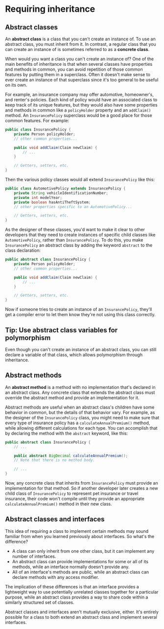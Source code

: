 # Requiring inheritance

## Abstract classes

An **abstract class** is a class that you can't create an instance of. To use an abstract class, you must inherit from it. In contrast, a regular class that you can create an instance of is sometimes referred to as a **concrete class**.

When would you want a class you can't create an instance of? One of the main benefits of inheritance is that when several classes have properties and methods in common, you can avoid repetition of those common features by putting them in a superclass. Often it doesn't make sense to ever create an instance of that superclass since it's too general to be useful on its own.

For example, an insurance company may offer automotive, homeowner's, and renter's policies. Each kind of policy would have an associated class to keep track of its unique features, but they would also have some properties and methods in common like a `policyHolder` property and an `addClaim()` method. An `InsurancePolicy` superclass would be a good place for those common features. For example:

```java
public class InsurancePolicy {
    private Person policyHolder;
    // other common properties...

    public void addClaim(Claim newClaim) {
        // ...
    }

    // Getters, setters, etc.
}
```

Then the various policy classes would all extend `InsurancePolicy` like this:

```java
public class AutomotivePolicy extends InsurancePolicy {
    private String vehicleIdentificationNumber;
    private int modelYear;
    private boolean hasAntiTheftSystem;
    // other properties specific to an AutomotivePolicy...

    // Getters, setters, etc.
}
```

As the designer of these classes, you'd want to make it clear to other developers that they need to create instances of specific child classes like `AutomotivePolicy`, rather than `InsurancePolicy`. To do this, you make `InsurancePolicy` an abstract class by adding the keyword `abstract` to the class declaration:

```java
public abstract class InsurancePolicy {
    private Person policyHolder;
    // other common properties...

    public void addClaim(Claim newClaim) {
        // ...
    }

    // Getters, setters, etc.
}
```

Now if someone tries to create an instance of an `InsurancePolicy`, they'll get a compiler error to let them know they're not using this class correctly.

## Tip: Use abstract class variables for polymorphism

Even though you can't create an instance of an abstract class, you can still declare a variable of that class, which allows polymorphism through inheritance.

## Abstract methods

An **abstract method** is a method with no implementation that's declared in an abstract class. Any concrete class that extends the abstract class must override the abstract method and provide an implementation for it.

Abstract methods are useful when an abstract class's children have some behavior in common, but the details of that behavior vary. For example, as the designer of the `InsurancePolicy` class, you might need to make sure that every type of insurance policy has a `calculateAnnualPremium()` method, while allowing different calculations for each type. You can accomplish that by declaring the method with the `abstract` keyword, like this:

```java
public abstract class InsurancePolicy {
    // ...

    public abstract BigDecimal calculateAnnualPremium();
    // Note that there is no method body.

    // ...
}
```

Now, any concrete class that inherits from `InsurancePolicy` must provide an implementation for that method. So if another developer later creates a new child class of `InsurancePolicy` to represent pet insurance or travel insurance, their code won't compile until they provide an appropriate `calculateAnnualPremium()` method in their new class.

## Abstract classes and interfaces

This idea of requiring a class to implement certain methods may sound familiar from when you learned previously about interfaces. So what's the difference?

-   A class can only inherit from one other class, but it can implement any number of interfaces.
-   An abstract class can provide implementations for some or all of its methods, while an interface normally doesn't provide any.
-   All of an interface's methods are public, while an abstract class can declare methods with any access modifier.

The implication of these differences is that an interface provides a lightweight way to use potentially unrelated classes together for a particular purpose, while an abstract class provides a way to share code within a similarly structured set of classes.

Abstract classes and interfaces aren't mutually exclusive, either. It's entirely possible for a class to both extend an abstract class and implement several interfaces.